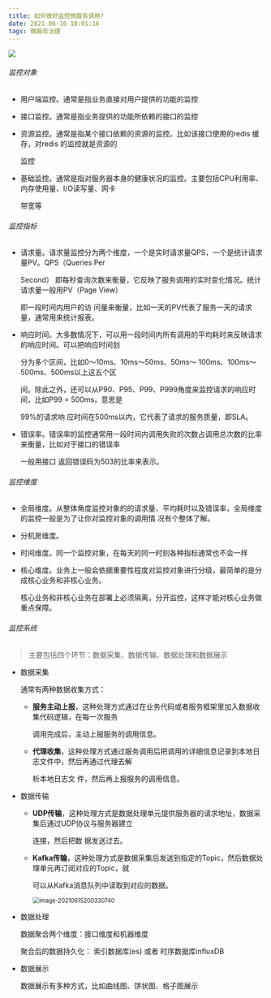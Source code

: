 ```yaml
---
title: 如何做好监控微服务调⽤?
date: 2021-06-16 18:01:16
tags: 微服务治理
---
```


<img src="https://cdn.jsdelivr.net/gh/ChengKeJ/pic@master/img/%E5%9B%BE%E6%80%AA%E5%85%BD_17f35bc65eed401b374b1b5fcf552d44_83179.png" style="zoom:90%;" />

###### 监控对象

* ⽤户端监控。通常是指业务直接对⽤户提供的功能的监控

* 接口监控。通常是指业务提供的功能所依赖的接口的监控

<!--more-->

* 资源监控。通常是指某个接⼝依赖的资源的监控。比如该接口使用的redis 缓存，对redis 的监控就是资源的

  监控

* 基础监控。通常是指对服务器本身的健康状况的监控。主要包括CPU利⽤率、内存使⽤量、I/O读写量、⽹卡

  带宽等



###### 监控指标

* 请求量。请求量监控分为两个维度，⼀个是实时请求量QPS，⼀个是统计请求量PV。QPS（Queries Per

  Second） 即每秒查询次数来衡量，它反映了服务调⽤的实时变化情况。统计请求量⼀般⽤PV（Page View）

  即⼀段时间内⽤户的访 问量来衡量，⽐如⼀天的PV代表了服务⼀天的请求量，通常⽤来统计报表。

* 响应时间。⼤多数情况下，可以⽤⼀段时间内所有调⽤的平均耗时来反映请求的响应时间。可以把响应时间划

  分为多个区间，⽐如0～10ms、10ms～50ms、50ms～ 100ms、100ms～500ms、500ms以上这五个区

  间。除此之外，还可以从P90、P95、P99、P999⻆度来监控请求的响应时间，⽐如P99 = 500ms，意思是

  99%的请求响 应时间在500ms以内，它代表了请求的服务质量，即SLA。

* 错误率。错误率的监控通常⽤⼀段时间内调⽤失败的次数占调⽤总次数的⽐率来衡量，⽐如对于接⼝的错误率

  ⼀般⽤接⼝ 返回错误码为503的⽐率来表示。

###### 监控维度

* 全局维度。从整体⻆度监控对象的的请求量、平均耗时以及错误率，全局维度的监控⼀般是为了让你对监控对象的调⽤情 况有个整体了解。

*  分机房维度。

*  时间维度。同⼀个监控对象，在每天的同⼀时刻各种指标通常也不会⼀样

* 核⼼维度。业务上⼀般会依据重要性程度对监控对象进⾏分级，最简单的是分成核⼼业务和⾮核⼼业务。

  核⼼业务和⾮核⼼业务在部署上必须隔离，分开监控，这样才能对核⼼业务做重点保障。

###### 监控系统

> 主要包括四个环节：数据采集、数据传输、数据处理和数据展示

* 数据采集

  通常有两种数据收集⽅式：

    * **服务主动上报**，这种处理⽅式通过在业务代码或者服务框架⾥加⼊数据收集代码逻辑，在每⼀次服务

      调⽤完成后，主动上报服务的调⽤信息。

    * **代理收集**，这种处理⽅式通过服务调⽤后把调⽤的详细信息记录到本地⽇志⽂件中，然后再通过代理去解

      析本地⽇志⽂ 件，然后再上报服务的调⽤信息。

* 数据传输

    * **UDP传输**，这种处理⽅式是数据处理单元提供服务器的请求地址，数据采集后通过UDP协议与服务器建⽴

      连接，然后把数 据发送过去。

    * **Kafka传输**，这种处理⽅式是数据采集后发送到指定的Topic，然后数据处理单元再订阅对应的Topic，就

      可以从Kafka消息队列中读取到对应的数据。

      <img src="https://cdn.smalltechnologyjun.com//image-20210615200330740.png" alt="image-20210615200330740" style="zoom: 80%;" />

* 数据处理

  数据聚合两个维度：接口维度和机器维度

  聚合后的数据持久化： 索引数据库(es) 或者 时序数据库influxDB

* 数据展示

  数据展示有多种⽅式，⽐如曲线图、饼状图、格⼦图展示


